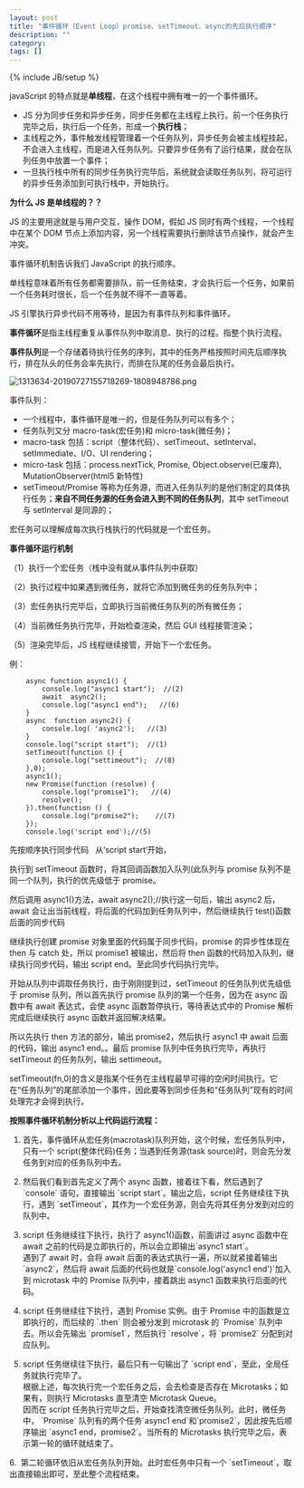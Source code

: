 ```yaml
---
layout: post
title: "事件循环（Event Loop）promise、setTimeout、async的先后执行顺序"
description: ""
category:
tags: []
---
```


{% include JB/setup %}

javaScript 的特点就是**单线程**，在这个线程中拥有唯一的一个事件循环。

- JS 分为同步任务和异步任务，同步任务都在主线程上执行。前一个任务执行完毕之后，执行后一个任务，形成一个**执行栈**；
- 主线程之外，事件触发线程管理着一个任务队列，异步任务会被主线程挂起，不会进入主线程，而是进入任务队列。只要异步任务有了运行结果，就会在队列任务中放置一个事件；
- 一旦执行栈中所有的同步任务执行完毕后，系统就会读取任务队列，将可运行的异步任务添加到可执行栈中，开始执行。

**为什么 JS 是单线程的？？**

JS 的主要用途就是与用户交互，操作 DOM，假如 JS 同时有两个线程，一个线程中在某个 DOM 节点上添加内容，另一个线程需要执行删除该节点操作，就会产生冲突。

事件循环机制告诉我们 JavaScript 的执行顺序。

单线程意味着所有任务都需要排队，前一任务结束，才会执行后一个任务，如果前一个任务耗时很长，后一个任务就不得不一直等着。

JS 引擎执行异步代码不用等待，是因为有事件队列和事件循环。

**事件循环**是指主线程重复从事件队列中取消息、执行的过程。指整个执行流程。

**事件队列**是一个存储着待执行任务的序列，其中的任务严格按照时间先后顺序执行，排在队头的任务会率先执行，而排在队尾的任务会最后执行。

![1313634-20190727155718269-1808948786.png](https://oss.19ba.cn/public/20221031/euk498as.png)

事件队列：

- 一个线程中，事件循环是唯一的，但是任务队列可以有多个；
- 任务队列又分 macro-task(宏任务)和 micro-task(微任务)；
- macro-task 包括：script（整体代码）、setTimeout、setInterval、setImmediate、I/O、UI rendering；
- micro-task 包括：process.nextTick, Promise, Object.observe(已废弃), MutationObserver(html5 新特性)
- setTimeout/Promise 等称为任务源，而进入任务队列的是他们制定的具体执行任务；**来自不同任务源的任务会进入到不同的任务队列**，其中 setTimeout 与 setInterval 是同源的；

宏任务可以理解成每次执行栈执行的代码就是一个宏任务。

**事件循环运行机制**

（1）执行一个宏任务（栈中没有就从事件队列中获取）

（2）执行过程中如果遇到微任务，就将它添加到微任务的任务队列中；

（3）宏任务执行完毕后，立即执行当前微任务队列的所有微任务；

（4）当前微任务执行完毕，开始检查渲染，然后 GUI 线程接管渲染；

（5）渲染完毕后，JS 线程继续接管，开始下一个宏任务。

例：

```
    async function async1() {
        console.log("async1 start");  //(2)
        await  async2();
        console.log("async1 end");   //(6)
    }
    async  function async2() {
        console.log( 'async2');   //(3)
    }
    console.log("script start");  //(1)
    setTimeout(function () {
        console.log("settimeout");  //(8)
    },0);
    async1();
    new Promise(function (resolve) {
        console.log("promise1");   //(4)
        resolve();
    }).then(function () {
        console.log("promise2");    //(7)
    });
    console.log('script end');//(5)
```

先按顺序执行同步代码   从‘script start‘开始，

执行到 setTimeout 函数时，将其回调函数加入队列(此队列与 promise 队列不是同一个队列，执行的优先级低于 promise。

然后调用 async1()方法，await async2();//执行这一句后，输出 async2 后，await 会让出当前线程，将后面的代码加到任务队列中，然后继续执行 test()函数后面的同步代码

继续执行创建 promise 对象里面的代码属于同步代码，promise 的异步性体现在 then 与 catch 处，所以 promise1 被输出，然后将 then 函数的代码加入队列，继续执行同步代码，输出 script end。至此同步代码执行完毕。

开始从队列中调取任务执行，由于刚刚提到过，setTimeout 的任务队列优先级低于 promise 队列，所以首先执行 promise 队列的第一个任务，因为在 async 函数中有 await 表达式，会使 async 函数暂停执行，等待表达式中的 Promise 解析完成后继续执行 async 函数并返回解决结果。

所以先执行 then 方法的部分，输出 promise2，然后执行 async1 中 await 后面的代码，输出 async1 end。。最后 promise 队列中任务执行完毕，再执行 setTimeout 的任务队列，输出 settimeout。

setTimeout(fn,0)的含义是指某个任务在主线程最早可得的空闲时间执行。它在“任务队列”的尾部添加一个事件，因此要等到同步任务和“任务队列”现有的时间处理完才会得到执行。

**按照事件循环机制分析以上代码运行流程：**

1. 首先，事件循环从宏任务(macrotask)队列开始，这个时候，宏任务队列中，只有一个 script(整体代码)任务；当遇到任务源(task source)时，则会先分发任务到对应的任务队列中去。

2. 然后我们看到首先定义了两个 async 函数，接着往下看，然后遇到了 \`console\` 语句，直接输出 \`script start\`。输出之后，script 任务继续往下执行，遇到 \`setTimeout\`，其作为一个宏任务源，则会先将其任务分发到对应的队列中。

3. script 任务继续往下执行，执行了 async1()函数，前面讲过 async 函数中在 await 之前的代码是立即执行的，所以会立即输出\`async1 start\`。  
   遇到了 await 时，会将 await 后面的表达式执行一遍，所以就紧接着输出\`async2\`，然后将 await 后面的代码也就是\`console.log('async1 end')\`加入到 microtask 中的 Promise 队列中，接着跳出 async1 函数来执行后面的代码。

4. script 任务继续往下执行，遇到 Promise 实例。由于 Promise 中的函数是立即执行的，而后续的 \`.then\` 则会被分发到 microtask 的 \`Promise\` 队列中去。所以会先输出 \`promise1\`，然后执行 \`resolve\`，将 \`promise2\` 分配到对应队列。

5. script 任务继续往下执行，最后只有一句输出了 \`script end\`，至此，全局任务就执行完毕了。  
   根据上述，每次执行完一个宏任务之后，会去检查是否存在 Microtasks；如果有，则执行 Microtasks 直至清空 Microtask Queue。  
   因而在 script 任务执行完毕之后，开始查找清空微任务队列。此时，微任务中， \`Promise\` 队列有的两个任务\`async1 end\`和\`promise2\`，因此按先后顺序输出 \`async1 end，promise2\`。当所有的 Microtasks 执行完毕之后，表示第一轮的循环就结束了。

6.  第二轮循环依旧从宏任务队列开始。此时宏任务中只有一个 \`setTimeout\`，取出直接输出即可，至此整个流程结束。
